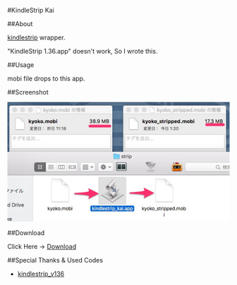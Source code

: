 #KindleStrip Kai

##About

[kindlestrip](http://www.mobileread.com/forums/showthread.php?t=96903) wrapper.

"KindleStrip 1.36.app" doesn't work, So I wrote this.

##Usage

mobi file drops to this app.

##Screenshot

![画像](./kindlestrip_kai.jpg)

##Download

Click Here → [Download](https://github.com/veadar/KindleStrip-Kai/releases)

##Special Thanks & Used Codes

- [kindlestrip_v136](http://www.mobileread.com/forums/showthread.php?t=96903)